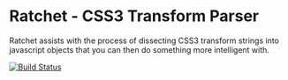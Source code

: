 # Ratchet - CSS3 Transform Parser

Ratchet assists with the process of dissecting CSS3 transform strings into javascript objects that you can then do something more intelligent with.

<a href="http://travis-ci.org/#!/DamonOehlman/ratchet"><img src="https://secure.travis-ci.org/DamonOehlman/ratchet.png" alt="Build Status"></a>